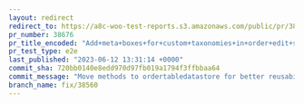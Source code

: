 ```yaml
---
layout: redirect
redirect_to: https://a8c-woo-test-reports.s3.amazonaws.com/public/pr/38676/e2e/index.html
pr_number: 38676
pr_title_encoded: "Add+meta+boxes+for+custom+taxonomies+in+order+edit+screens"
pr_test_type: e2e
last_published: "2023-06-12 13:31:14 +0000"
commit_sha: 720bb0140e8edd970d97fb019a1794f3ffbbaa64
commit_message: "Move methods to ordertabledatastore for better reusability."
branch_name: fix/38560
---
```


